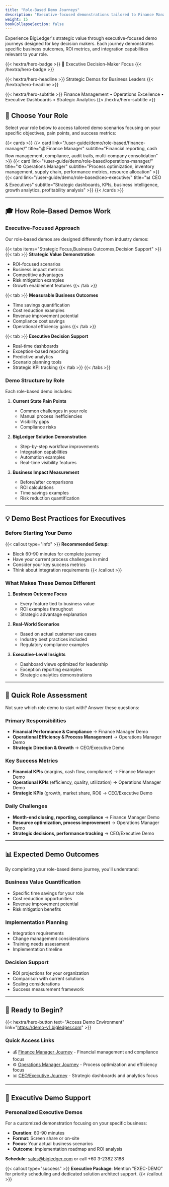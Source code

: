 ```yaml
---
title: "Role-Based Demo Journeys"
description: "Executive-focused demonstrations tailored to Finance Managers, Operations Managers, and CEOs showing strategic value and ROI"
weight: 15
bookCollapseSection: false
---
```


Experience BigLedger's strategic value through executive-focused demo journeys designed for key decision makers. Each journey demonstrates specific business outcomes, ROI metrics, and integration capabilities relevant to your role.

{{< hextra/hero-badge >}}
  🎯 Executive Decision-Maker Focus
{{< /hextra/hero-badge >}}

{{< hextra/hero-headline >}}
  Strategic Demos for Business Leaders
{{< /hextra/hero-headline >}}

{{< hextra/hero-subtitle >}}
  Finance Management • Operations Excellence • Executive Dashboards • Strategic Analytics
{{< /hextra/hero-subtitle >}}

## 🎯 Choose Your Role

Select your role below to access tailored demo scenarios focusing on your specific objectives, pain points, and success metrics:

{{< cards >}}
  {{< card link="/user-guide/demo/role-based/finance-manager/" title="💰 Finance Manager" subtitle="Financial reporting, cash flow management, compliance, audit trails, multi-company consolidation" >}}
  {{< card link="/user-guide/demo/role-based/operations-manager/" title="⚙️ Operations Manager" subtitle="Process optimization, inventory management, supply chain, performance metrics, resource allocation" >}}
  {{< card link="/user-guide/demo/role-based/ceo-executive/" title="📊 CEO & Executives" subtitle="Strategic dashboards, KPIs, business intelligence, growth analytics, profitability analysis" >}}
{{< /cards >}}

---

## 🎓 How Role-Based Demos Work

### Executive-Focused Approach

Our role-based demos are designed differently from industry demos:

{{< tabs items="Strategic Focus,Business Outcomes,Decision Support" >}}
  {{< tab >}}
  **Strategic Value Demonstration**
  - ROI-focused scenarios
  - Business impact metrics
  - Competitive advantages
  - Risk mitigation examples
  - Growth enablement features
  {{< /tab >}}

  {{< tab >}}
  **Measurable Business Outcomes**
  - Time savings quantification
  - Cost reduction examples
  - Revenue improvement potential
  - Compliance cost savings
  - Operational efficiency gains
  {{< /tab >}}

  {{< tab >}}
  **Executive Decision Support**
  - Real-time dashboards
  - Exception-based reporting
  - Predictive analytics
  - Scenario planning tools
  - Strategic KPI tracking
  {{< /tab >}}
{{< /tabs >}}

### Demo Structure by Role

Each role-based demo includes:

1. **Current State Pain Points**
   - Common challenges in your role
   - Manual process inefficiencies
   - Visibility gaps
   - Compliance risks

2. **BigLedger Solution Demonstration**
   - Step-by-step workflow improvements
   - Integration capabilities
   - Automation examples
   - Real-time visibility features

3. **Business Impact Measurement**
   - Before/after comparisons
   - ROI calculations
   - Time savings examples
   - Risk reduction quantification

---

## 💡 Demo Best Practices for Executives

### Before Starting Your Demo

{{< callout type="info" >}}
**Recommended Setup**:
- Block 60-90 minutes for complete journey
- Have your current process challenges in mind
- Consider your key success metrics
- Think about integration requirements
{{< /callout >}}

### What Makes These Demos Different

1. **Business Outcome Focus**
   - Every feature tied to business value
   - ROI examples throughout
   - Strategic advantage explanation

2. **Real-World Scenarios**
   - Based on actual customer use cases
   - Industry best practices included
   - Regulatory compliance examples

3. **Executive-Level Insights**
   - Dashboard views optimized for leadership
   - Exception reporting examples
   - Strategic analytics demonstrations

---

## 🎯 Quick Role Assessment

Not sure which role demo to start with? Answer these questions:

### Primary Responsibilities
- **Financial Performance & Compliance** → Finance Manager Demo
- **Operational Efficiency & Process Management** → Operations Manager Demo
- **Strategic Direction & Growth** → CEO/Executive Demo

### Key Success Metrics
- **Financial KPIs** (margins, cash flow, compliance) → Finance Manager Demo
- **Operational KPIs** (efficiency, quality, utilization) → Operations Manager Demo
- **Strategic KPIs** (growth, market share, ROI) → CEO/Executive Demo

### Daily Challenges
- **Month-end closing, reporting, compliance** → Finance Manager Demo
- **Resource optimization, process improvement** → Operations Manager Demo
- **Strategic decisions, performance tracking** → CEO/Executive Demo

---

## 📊 Expected Demo Outcomes

By completing your role-based demo journey, you'll understand:

### Business Value Quantification
- Specific time savings for your role
- Cost reduction opportunities
- Revenue improvement potential
- Risk mitigation benefits

### Implementation Planning
- Integration requirements
- Change management considerations
- Training needs assessment
- Implementation timeline

### Decision Support
- ROI projections for your organization
- Comparison with current solutions
- Scaling considerations
- Success measurement framework

---

## 🚦 Ready to Begin?

{{< hextra/hero-button text="Access Demo Environment" link="https://demo-v1.bigledger.com" >}}

### Quick Access Links

- 💰 [Finance Manager Journey](/user-guide/demo/role-based/finance-manager/) - Financial management and compliance focus
- ⚙️ [Operations Manager Journey](/user-guide/demo/role-based/operations-manager/) - Process optimization and efficiency focus
- 📊 [CEO/Executive Journey](/user-guide/demo/role-based/ceo-executive/) - Strategic dashboards and analytics focus

---

## 🤝 Executive Demo Support

### Personalized Executive Demos

For a customized demonstration focusing on your specific business:

- **Duration**: 60-90 minutes
- **Format**: Screen share or on-site
- **Focus**: Your actual business scenarios
- **Outcome**: Implementation roadmap and ROI analysis

**Schedule**: [sales@bigledger.com](mailto:sales@bigledger.com) or call +60 3-2382 3188

{{< callout type="success" >}}
**Executive Package**: Mention "EXEC-DEMO" for priority scheduling and dedicated solution architect support.
{{< /callout >}}